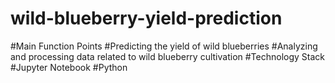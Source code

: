 # wild-blueberry-yield-prediction

#Main Function Points
#Predicting the yield of wild blueberries
#Analyzing and processing data related to wild blueberry cultivation
#Technology Stack
#Jupyter Notebook
#Python
